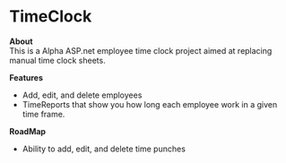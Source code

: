 # TimeClock

<b> About </b>
<br>
This is a Alpha ASP.net employee time clock project aimed at replacing manual time clock sheets. 

<b> Features </b>
<ul>
<li>Add, edit, and delete employees </li>
<li>TimeReports that show you how long each employee work in a given time frame.</li>
</ul>

<b> RoadMap </b>
<br>
<ul>
  <li> Ability to add, edit, and delete time punches</li>
</ul>
